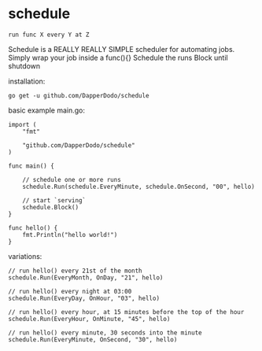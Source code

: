 # schedule

`run func X every Y at Z`

Schedule is a REALLY REALLY SIMPLE scheduler for automating jobs.
Simply wrap your job inside a func(){}
Schedule the runs
Block until shutdown


installation:

	go get -u github.com/DapperDodo/schedule


basic example main.go:

	import (
		"fmt"
		
		"github.com/DapperDodo/schedule"
	)
	
	func main() {

		// schedule one or more runs	
		schedule.Run(schedule.EveryMinute, schedule.OnSecond, "00", hello)
	
		// start `serving`
		schedule.Block()
	}
	
	func hello() {
		fmt.Println("hello world!")
	}


variations:

	// run hello() every 21st of the month
	schedule.Run(EveryMonth, OnDay, "21", hello)

	// run hello() every night at 03:00
	schedule.Run(EveryDay, OnHour, "03", hello)

	// run hello() every hour, at 15 minutes before the top of the hour
	schedule.Run(EveryHour, OnMinute, "45", hello)
	
	// run hello() every minute, 30 seconds into the minute
	schedule.Run(EveryMinute, OnSecond, "30", hello)
